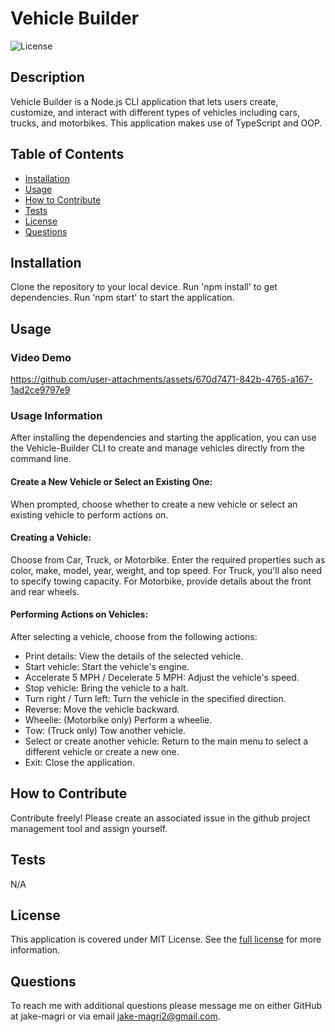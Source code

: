 # Vehicle Builder
![License](https://img.shields.io/badge/MIT%20License-purple)

## Description

Vehicle Builder is a Node.js CLI application that lets users create, customize, and interact with different types of vehicles including cars, trucks, and motorbikes. This application makes use of TypeScript and OOP.

## Table of Contents

- [Installation](#installation)
- [Usage](#usage)
- [How to Contribute](#how-to-contribute)
- [Tests](#tests)
- [License](#license)
- [Questions](#questions)

## Installation

Clone the repository to your local device. Run 'npm install' to get dependencies. Run 'npm start' to start the application.

## Usage

### Video Demo

https://github.com/user-attachments/assets/670d7471-842b-4765-a167-1ad2ce9797e9

### Usage Information
After installing the dependencies and starting the application, you can use the Vehicle-Builder CLI to create and manage vehicles directly from the command line. 
#### Create a New Vehicle or Select an Existing One: 
When prompted, choose whether to create a new vehicle or select an existing vehicle to perform actions on. 
#### Creating a Vehicle: 
Choose from Car, Truck, or Motorbike. Enter the required properties such as color, make, model, year, weight, and top speed. For Truck, you'll also need to specify towing capacity. For Motorbike, provide details about the front and rear wheels.
#### Performing Actions on Vehicles:
After selecting a vehicle, choose from the following actions: 

- Print details: View the details of the selected vehicle. 
- Start vehicle: Start the vehicle's engine. 
- Accelerate 5 MPH / Decelerate 5 MPH: Adjust the vehicle's speed. 
- Stop vehicle: Bring the vehicle to a halt. 
- Turn right / Turn left: Turn the vehicle in the specified direction. 
- Reverse: Move the vehicle backward. 
- Wheelie: (Motorbike only) Perform a wheelie. 
- Tow: (Truck only) Tow another vehicle. 
- Select or create another vehicle: Return to the main menu to select a different vehicle or create a new one. 
- Exit: Close the application.

## How to Contribute

Contribute freely! Please create an associated issue in the github project management tool and assign yourself.

## Tests

N/A

## License 
This application is covered under MIT License.
See the [full license](https://opensource.org/licenses/MIT) for more information.

## Questions

To reach me with additional questions please message me on either GitHub at jake-magri or via email jake-magri2@gmail.com.
